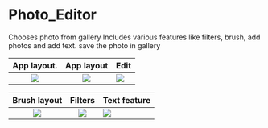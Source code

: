 # Photo_Editor

Chooses photo from gallery 
Includes various features like filters, brush, add photos and add text. 
save the photo in gallery 

 App layout.               |  App layout               | Edit
:-------------------------:|:-------------------------:|:----------------------
![](https://user-images.githubusercontent.com/55665104/93456879-e626be80-f8fb-11ea-9978-b646e4d7120e.png)  |  ![](https://user-images.githubusercontent.com/55665104/93456891-e7f08200-f8fb-11ea-8a92-2aac84c2ae84.png) | ![](https://user-images.githubusercontent.com/55665104/93456886-e757eb80-f8fb-11ea-9dff-cbe20abf2004.png)


Brush layout               |  Filters                  | Text feature
:-------------------------:|:-------------------------:|:----------------------
![](https://user-images.githubusercontent.com/55665104/93456862-e030dd80-f8fb-11ea-9eaa-f6fb92f3129f.png)  |  ![](https://user-images.githubusercontent.com/55665104/93456894-e921af00-f8fb-11ea-8d3e-9fcd5908241e.png) | ![](https://user-images.githubusercontent.com/55665104/93456898-ea52dc00-f8fb-11ea-9536-daaf473a4cc8.png)



